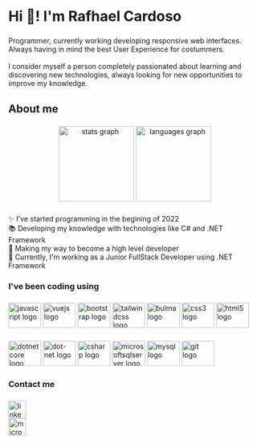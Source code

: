 <h1 align="left">Hi 👋! I'm Rafhael Cardoso</h1>

###

<p align="left">Programmer, currently working developing responsive web interfaces. Always having in mind the best User Experience for costummers.<br><br>I consider myself a person completely passionated about learning and discovering new technologies, always looking for new opportunities to improve my knowledge.</p>

###

<h2 align="left">About me</h2>

###

<div align="center">
  <img src="https://github-readme-stats.vercel.app/api?hide_title=false&hide_rank=false&show_icons=true&include_all_commits=true&count_private=true&disable_animations=false&theme=omni&locale=en&hide_border=false&username=rafhaelcardoso" height="150" alt="stats graph"  />
  <img src="https://github-readme-stats.vercel.app/api/top-langs?locale=en&hide_title=false&layout=compact&card_width=320&langs_count=5&theme=omni&hide_border=false&username=rafhaelcardoso" height="150" alt="languages graph"  />
</div>

###

<p align="left">✨ I've started programming in the begining of 2022<br>📚 Developing my knowledge with technologies like C# and .NET Framework<br>🎯 Making my way to become a high level developer<br>🎲 Currently, I'm working as a Junior FullStack Developer using .NET Framework</p>

###

<h3 align="left">I've been coding using</h3>

###

<div align="left">
  <img src="https://cdn.jsdelivr.net/gh/devicons/devicon/icons/javascript/javascript-original.svg" height="50" width="65" alt="javascript logo"  />
  <img src="https://cdn.jsdelivr.net/gh/devicons/devicon/icons/vuejs/vuejs-original.svg" height="50" width="65" alt="vuejs logo"  />
  <img src="https://cdn.jsdelivr.net/gh/devicons/devicon/icons/bootstrap/bootstrap-original.svg" height="50" width="65" alt="bootstrap logo"  />
  <img src="https://cdn.jsdelivr.net/gh/devicons/devicon/icons/tailwindcss/tailwindcss-plain.svg" height="50" width="65" alt="tailwindcss logo"  />
  <img src="https://cdn.jsdelivr.net/gh/devicons/devicon/icons/bulma/bulma-plain.svg" height="50" width="65" alt="bulma logo"  />
  <img src="https://cdn.jsdelivr.net/gh/devicons/devicon/icons/css3/css3-original.svg" height="50" width="65" alt="css3 logo"  />
  <img src="https://cdn.jsdelivr.net/gh/devicons/devicon/icons/html5/html5-original.svg" height="50" width="65" alt="html5 logo"  />
</div>

###

<div align="left">
  <img src="https://cdn.jsdelivr.net/gh/devicons/devicon/icons/dotnetcore/dotnetcore-original.svg" height="50" width="65" alt="dotnetcore logo"  />
  <img src="https://cdn.jsdelivr.net/gh/devicons/devicon/icons/dot-net/dot-net-original.svg" height="50" width="65" alt="dot-net logo"  />
  <img src="https://cdn.jsdelivr.net/gh/devicons/devicon/icons/csharp/csharp-original.svg" height="50" width="65" alt="csharp logo"  />
  <img src="https://cdn.jsdelivr.net/gh/devicons/devicon/icons/microsoftsqlserver/microsoftsqlserver-plain.svg" height="50" width="65" alt="microsoftsqlserver logo"  />
  <img src="https://cdn.jsdelivr.net/gh/devicons/devicon/icons/mysql/mysql-original.svg" height="50" width="65" alt="mysql logo"  />
  <img src="https://cdn.jsdelivr.net/gh/devicons/devicon/icons/git/git-original.svg" height="50" width="65" alt="git logo"  />
</div>

###

<h3 align="left">Contact me</h3>

###

<div align="left">
  <a href="https://www.linkedin.com/in/rafhaelcardoso/" target="_blank">
    <img src="https://img.shields.io/static/v1?message=/rafhaelcardoso&logo=linkedin&label=&color=0077B5&logoColor=white&labelColor=&style=for-the-badge" height="35" alt="linkedin logo"  />
  </a>
</div>
<div align="left">
  <a href="mailto:rafhaelcs@outlook.com" target="_blank">
    <img src="https://img.shields.io/static/v1?message=rafhaelcs@outlook.com&logo=microsoft-outlook&label=&color=0078D4&logoColor=white&labelColor=&style=for-the-badge" height="35" alt="microsoft-outlook logo"  />
  </a>
</div>

###
